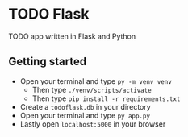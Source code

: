 # TODO Flask

TODO app written in Flask and Python

## Getting started

- Open your terminal and type `py -m venv venv`
    - Then type `./venv/scripts/activate`
    - Then type `pip install -r requirements.txt` 
- Create a `todoflask.db` in your directory
- Open your terminal and type `py app.py`
- Lastly open `localhost:5000` in your browser
